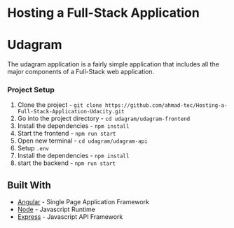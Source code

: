 # Hosting a Full-Stack Application


# Udagram

 The udagram application is a fairly simple application that includes all the major components of a Full-Stack web application.

### Project Setup

1. Clone the project - `git clone https://github.com/ahmad-tec/Hosting-a-Full-Stack-Application-Udacity.git`
2. Go into the project directory - `cd udagram/udagram-frontend`
3. Install the dependencies - `npm install`
4. Start the frontend - `npm run start`
5. Open new terminal - `cd udagram/udagram-api`
6. Setup `.env`
7. Install the dependencies - `npm install`
8. start the backend - `npm run start`



## Built With

- [Angular](https://angular.io/) - Single Page Application Framework
- [Node](https://nodejs.org) - Javascript Runtime
- [Express](https://expressjs.com/) - Javascript API Framework

